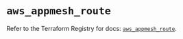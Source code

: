 # `aws_appmesh_route`

Refer to the Terraform Registry for docs: [`aws_appmesh_route`](https://registry.terraform.io/providers/hashicorp/aws/5.39.0/docs/resources/appmesh_route).
